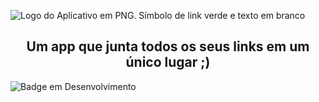 
![Logo do Aplicativo em PNG.  Símbolo de link verde e texto em branco](https://user-images.githubusercontent.com/100874392/234431968-e965a086-0156-4f8e-836b-89292398e175.png)

<h2 align="center">Um app que junta todos os seus links em um único lugar ;)</h2>

![Badge em Desenvolvimento](http://img.shields.io/static/v1?label=STATUS&message=CONCLUÍDO&color=GREEN&style=for-the-badge)

	



